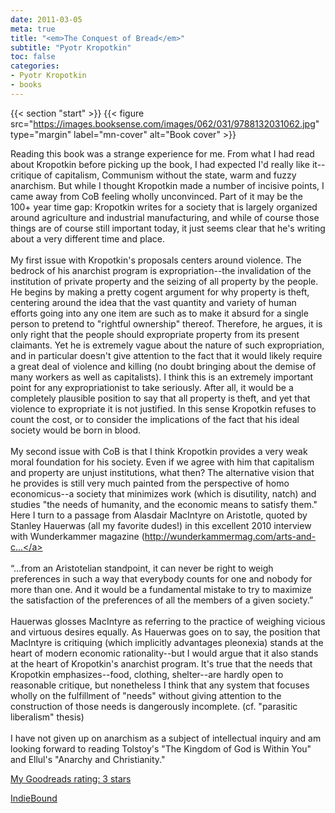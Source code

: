 ```yaml
---
date: 2011-03-05
meta: true
title: "<em>The Conquest of Bread</em>"
subtitle: "Pyotr Kropotkin"
toc: false
categories:
- Pyotr Kropotkin
- books
---
```


{{< section "start" >}}
{{< figure src="https://images.booksense.com/images/062/031/9788132031062.jpg" type="margin" label="mn-cover" alt="Book cover" >}}

Reading this book was a strange experience for me. From what I had read about Kropotkin before picking up the book, I had expected I'd really like it--critique of capitalism, Communism without the state, warm and fuzzy anarchism. But while I thought Kropotkin made a number of incisive points, I came away from CoB feeling wholly unconvinced. Part of it may be the 100+ year time gap: Kropotkin writes for a society that is largely organized around agriculture and industrial manufacturing, and while of course those things are of course still important today, it just seems clear that he's writing about a very different time and place.<br /><br />My first issue with Kropotkin's proposals centers around violence. The bedrock of his anarchist program is expropriation--the invalidation of the institution of private property and the seizing of all property by the people. He begins by making a pretty cogent argument for why property is theft, centering around the idea that the vast quantity and variety of human efforts going into any one item are such as to make it absurd for a single person to pretend to "rightful ownership" thereof. Therefore, he argues, it is only right that the people should expropriate property from its present claimants. Yet he is extremely vague about the nature of such expropriation, and in particular doesn't give attention to the fact that it would likely require a great deal of violence and killing (no doubt bringing about the demise of many workers as well as capitalists). I think this is an extremely important point for any expropriationist to take seriously. After all, it would be a completely plausible position to say that all property is theft, and yet that violence to expropriate it is not justified. In this sense Kropotkin refuses to count the cost, or to consider the implications of the fact that his ideal society would be born in blood.<br /><br />My second issue with CoB is that I think Kropotkin provides a very weak moral foundation for his society. Even if we agree with him that capitalism and property are unjust institutions, what then? The alternative vision that he provides is still very much painted from the perspective of homo economicus--a society that minimizes work (which is disutility, natch) and studies "the needs of humanity, and the economic means to satisfy them." Here I turn to a passage from Alasdair MacIntyre on Aristotle, quoted by Stanley Hauerwas (all my favorite dudes!) in this excellent 2010 interview with Wunderkammer magazine (<a target="_blank" href="http://wunderkammermag.com/arts-and-culture/interview-stanley-hauerwas):" rel="nofollow noopener">http://wunderkammermag.com/arts-and-c...</a><br /><br />“…from an Aristotelian standpoint, it can never be right to weigh preferences in such a way that everybody counts for one and nobody for more than one. And it would be a fundamental mistake to try to maximize the satisfaction of the preferences of all the members of a given society.”<br /><br />Hauerwas glosses MacIntyre as referring to the practice of weighing vicious and virtuous desires equally. As Hauerwas goes on to say, the position that MacIntyre is critiquing (which implicitly advantages pleonexia) stands at the heart of modern economic rationality--but I would argue that it also stands at the heart of Kropotkin's anarchist program. It's true that the needs that Kropotkin emphasizes--food, clothing, shelter--are hardly open to reasonable critique, but nonetheless I think that any system that focuses wholly on the fulfillment of "needs" without giving attention to the construction of those needs is dangerously incomplete. (cf. "parasitic liberalism" thesis)<br /><br />I have not given up on anarchism as a subject of intellectual inquiry and am looking forward to reading Tolstoy's "The Kingdom of God is Within You" and Ellul's "Anarchy and Christianity."

[My Goodreads rating: 3 stars](https://www.goodreads.com/review/show/148013236)  

[IndieBound](https://www.indiebound.org/book/9788132031062)
